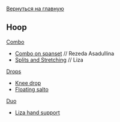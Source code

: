 [Вернуться на главную](/)

## Hoop

[Combo](/hoop/combo)

* [Combo on spanset](/hoop/combo#combo-on-spanset) // Rezeda Asadullina
* [Splits and Stretching](/hoop/combo#splits-and-stretching) // Liza

[Drops](/hoop/drops)

* [Knee drop](/hoop/drops#knee-drop) 
* [Floating salto](/hoop/drops#floating-salto) 

[Duo](/hoop/duo)

* [Liza hand support](/hoop/duo#liza-hand-support) 
